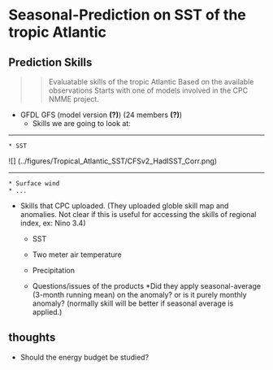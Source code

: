 # Seasonal-Prediction on SST of the tropic Atlantic 

## Prediction Skills
>> Evaluatable skills of the tropic Atlantic
>> Based on the available observations
>> Starts with one of models involved in the CPC NMME project.
 
* GFDL GFS (model version __(?)__) (24 members __(?)__)
  * Skills we are going to look at:

- - -
    * SST 
![] (../figures/Tropical_Atlantic_SST/CFSv2_HadISST_Corr.png)

- - -

    * Surface wind
    * ...
  * Skills that CPC uploaded. (They uploaded globle skill map and anomalies. Not clear if this is useful for accessing the skills of regional index, ex: Nino 3.4)
    * SST
    * Two meter air temperature
    * Precipitation 

    * Questions/issues of the products
      *Did they apply seasonal-average (3-month running mean) on the anomaly?
or is it purely monthly anomaly? (normally skill will be better if seasonal average is applied.)


## thoughts
  * Should the energy budget be studied? 


